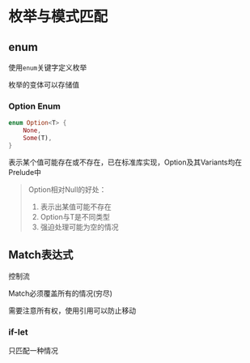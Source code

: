 # 枚举与模式匹配

## enum

使用`enum`关键字定义枚举

枚举的变体可以存储值

### Option Enum

```rust
enum Option<T> {
    None,
    Some(T),
}
```

表示某个值可能存在或不存在，已在标准库实现，Option及其Variants均在Prelude中

> Option相对Null的好处：
> 1. 表示出某值可能不存在
> 2. Option<T>与T是不同类型
> 3. 强迫处理可能为空的情况

## Match表达式

控制流

Match必须覆盖所有的情况(穷尽)

需要注意所有权，使用引用可以防止移动

### if-let

只匹配一种情况